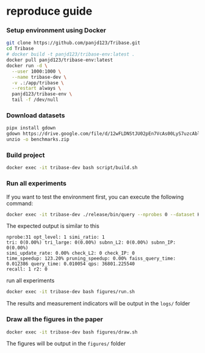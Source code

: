 # reproduce guide

### Setup environment using Docker

```bash
git clone https://github.com/panjd123/Tribase.git
cd Tribase
# docker build -t panjd123/tribase-env:latest .
docker pull panjd123/tribase-env:latest
docker run -d \
  --user 1000:1000 \
  --name tribase-dev \
  -v .:/app/tribase \
  --restart always \
  panjd123/tribase-env \
  tail -f /dev/null
```

### Download datasets

```bash
pipx install gdown
gdown https://drive.google.com/file/d/12wFLDNStJU02pEn7VcAs00LyS7uzcAbl/view?usp=sharing --fuzzy
unzio -o benchmarks.zip
```

### Build project

```bash
docker exec -it tribase-dev bash script/build.sh
```

### Run all experiments

If you want to test the environment first, you can execute the following command:

```bash
docker exec -it tribase-dev ./release/bin/query --nprobes 0 --dataset HandOutlines --opt_levels OPT_TRIANGLE
```

The expected output is similar to this

```
nprobe:31 opt_level: 1 simi_ratio: 1
tri: 0(0.00%) tri_large: 0(0.00%) subnn_L2: 0(0.00%) subnn_IP: 0(0.00%)
simi_update_rate: 0.00% check_L2: 0 check_IP: 0
time_speedup: 123.20% pruning_speedup: 0.00% faiss_query_time: 0.012386 query_time: 0.010054 qps: 36801.225540
recall: 1 r2: 0
```

run all experiments

```bash
docker exec -it tribase-dev bash figures/run.sh
```

The results and measurement indicators will be output in the `logs/` folder

### Draw all the figures in the paper

```bash
docker exec -it tribase-dev bash figures/draw.sh
```

The figures will be output in the `figures/` folder
